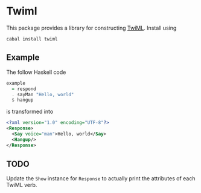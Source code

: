 Twiml
=====

This package provides a library for constructing
[TwiML](www.twilio.com/docs/api/twiml). Install using

```
cabal install twiml
```

Example
-------

The follow Haskell code

```hs
example
  = respond
  . sayMan "Hello, world"
  $ hangup
```

is transformed into

```xml
<?xml version="1.0" encoding="UTF-8"?>
<Response>
  <Say voice="man">Hello, world</Say>
  <Hangup/>
</Response>
```

TODO
----

Update the `Show` instance for `Response` to actually print the attributes of
each TwiML verb.
